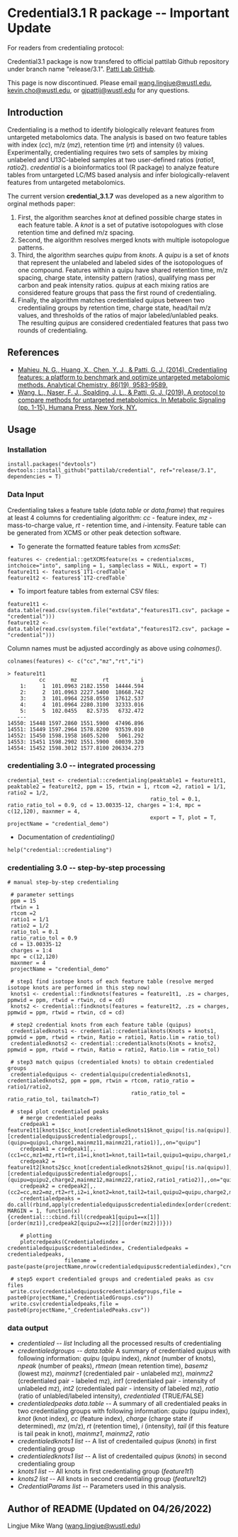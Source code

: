 # Credential3.1 R package -- Important Update

For readers from credentialing protocol:

Credential3.1 package is now transfered to official pattilab Github repository under branch name "release/3.1". [Patti Lab GitHub](github.com/pattilab/).

This page is now discontinued. Please email wang.lingjue@wustl.edu, kevin.cho@wustl.edu, or gjpattij@wustl.edu for any questions.

## Introduction
Credentialing is a method to identify biologically relevant features from untargeted metabolomics data. The analysis is based on two feature tables with index (*cc*), m/z (*mz*), retention time (*rt*) and intensity (*i*) values. Experimentally, credentialing requires two sets of samples by mixing unlabeled and U13C-labeled samples at two user-defined ratios (*ratio1*, *ratio2*). *credential* is a bioinformatics tool (R package) to analyze feature tables from untargeted LC/MS based analysis and infer biologically-relavent features from untargeted metabolomics. 

The current version **credential_3.1.7** was developed as a new algorithm to orginal methods paper:

1. First, the algorithm searches *knot* at defined possible charge states in each feature table. A *knot* is a set of putative isotopologues with close retention time and defined m/z spacing. 
2. Second, the algorithm resolves merged knots with multiple isotopologue patterns. 
3. Third, the algorithm searches *quipu* from *knots*. A *quipu* is a set of *knots* that represent the unlabeled and labeled sides of the isotopologues of one compound. Features within a quipu have shared retention time, m/z spacing, charge state, intensity pattern (ratios), qualifying mass per carbon and peak intensity ratios. *quipus* at each mixing ratios are considered feature groups that pass the first round of credentialing. 
4. Finally, the algorithm matches credentialed quipus between two credentialing groups by retention time, charge state, head/tail m/z values, and thresholds of the ratios of major labeled/unlabled peaks. The resulting *quipus* are considered credentialed features that pass two rounds of credentialing.

## References
- [Mahieu, N. G., Huang, X., Chen, Y. J., & Patti, G. J. (2014). Credentialing features: a platform to benchmark and optimize untargeted metabolomic methods. Analytical Chemistry, 86(19), 9583-9589.](https://doi.org/10.1021/ac503092d)
- [Wang, L., Naser, F. J., Spalding, J. L., & Patti, G. J. (2019). A protocol to compare methods for untargeted metabolomics. In Metabolic Signaling (pp. 1-15). Humana Press, New York, NY.](https://link.springer.com/protocol/10.1007/978-1-4939-8769-6_1)

## Usage

### Installation
```
install.packages("devtools")
devtools::install_github("pattilab/credential", ref="release/3.1", dependencies = T)
```

### Data Input
Credentialing takes a feature table (*data.table* or *data.frame*) that requires at least 4 columns for credentialing algorithm: *cc* - feature index, *mz* - mass-to-charge value, *rt* - retention time, and *i*-intensity. Feature table can be generated from XCMS or other peak detection software. 

- To generate the formatted feature tables from *xcmsSet*:
```
features <- credential::getXCMSfeature(xs = credentialxcms, intchoice="into", sampling = 1, sampleclass = NULL, export = T)
feature1t1 <- features$`1T1-credTable`
feature1t2 <- features$`1T2-credTable`
```
- To import feature tables from external CSV files:
```
feature1t1 <- data.table(read.csv(system.file("extdata","features1T1.csv", package = "credential")))
feature1t2 <- data.table(read.csv(system.file("extdata","features1T2.csv", package = "credential")))
```
Column names must be adjusted accordingly as above using *colnames()*.

```
colnames(features) <- c("cc","mz","rt","i")
```

```
> feature1t1
          cc        mz        rt          i
    1:     1  101.0963 2182.1550  14444.594
    2:     2  101.0963 2227.5400  18668.742
    3:     3  101.0964 2258.0550  17612.537
    4:     4  101.0964 2280.3100  32333.016
    5:     5  102.0455   82.5735   6732.472
   ---                                     
14550: 15448 1597.2860 1551.5900  47496.896
14551: 15449 1597.2964 1578.8200  93539.010
14552: 15450 1598.1958 1605.5200   5061.292
14553: 15451 1598.2902 1551.5900  60039.320
14554: 15452 1598.3012 1577.8100 206334.273
```

### credentialing 3.0 -- integrated processing
```
credential_test <- credential::credentialing(peaktable1 = feature1t1, peaktable2 = feature1t2, ppm = 15, rtwin = 1, rtcom =2, ratio1 = 1/1, ratio2 = 1/2, 
                                             ratio_tol = 0.1, ratio_ratio_tol = 0.9, cd = 13.00335-12, charges = 1:4, mpc = c(12,120), maxnmer = 4,
                                             export = T, plot = T, projectName = "credential_demo")
```
- Documentation of *credentialing()*
```
help("credential::credentialing")
```
### credentialing 3.0 -- step-by-step processing

```
# manual step-by-step credentialing
  
 # parameter settings
 ppm = 15
 rtwin = 1
 rtcom =2
 ratio1 = 1/1
 ratio2 = 1/2
 ratio_tol = 0.1
 ratio_ratio_tol = 0.9
 cd = 13.00335-12
 charges = 1:4
 mpc = c(12,120)
 maxnmer = 4
 projectName = "credential_demo"
  
 # step1 find isotope knots of each feature table (resolve merged isotope knots are performed in this step now)
 knots1 <- credential::findknots(features = feature1t1, .zs = charges, ppmwid = ppm, rtwid = rtwin, cd = cd)
 knots2 <- credential::findknots(features = feature1t2, .zs = charges, ppmwid = ppm, rtwid = rtwin, cd = cd)
  
 # step2 credential knots from each feature table (quipus)
 credentialedknots1 <- credential::credentialknots(Knots = knots1, ppmwid = ppm, rtwid = rtwin, Ratio = ratio1, Ratio.lim = ratio_tol)
 credentialedknots2 <- credential::credentialknots(Knots = knots2, ppmwid = ppm, rtwid = rtwin, Ratio = ratio2, Ratio.lim = ratio_tol)
  
 # step3 match quipus (credentialed knots) to obtain credentialed groups
 credentialedquipus <- credentialquipu(credentialedknots1, credentialedknots2, ppm = ppm, rtwin = rtcom, ratio_ratio = ratio1/ratio2, 
                                       ratio_ratio_tol = ratio_ratio_tol, tailmatch=T)
 
 # step4 plot credentialed peaks
    # merge credentialed peaks
    credpeak1 = feature1t1[knots1$cc_knot[credentialedknots1$knot_quipu[!is.na(quipu)],,on="knot"],,on="cc"][credentialedquipus$credentialedgroups[,. (quipu=quipu1,charge1,mainmz11,mainmz21,ratio1)],,on="quipu"]
    credpeak1 = credpeak1[,.(cc1=cc,mz1=mz,rt1=rt,i1=i,knot1=knot,tail1=tail,quipu1=quipu,charge1,mainmz11,mainmz21,ncar1,ratio1)]
    credpeak2 = feature1t2[knots2$cc_knot[credentialedknots2$knot_quipu[!is.na(quipu)],,on="knot"],,on="cc"][credentialedquipus$credentialedgroups[,.(quipu=quipu2,charge2,mainmz12,mainmz22,ratio2,ratio1_ratio2)],,on="quipu"]
    credpeak2 = credpeak2[,.(cc2=cc,mz2=mz,rt2=rt,i2=i,knot2=knot,tail2=tail,quipu2=quipu,charge2,mainmz12,mainmz22,ncar2,ratio2,ratio1_ratio2)]
    credentialedpeaks = do.call(rbind,apply(credentialedquipus$credentialedindex[order(credentialedquipus$credentialedgroups$basemz1)], MARGIN = 1, function(x){credential:::cbind.fill(credpeak1[quipu1==x[1]][order(mz1)],credpeak2[quipu2==x[2]][order(mz2)])}))
    
    # plotting
    plotcredpeaks(Credentialedindex = credentialedquipus$credentialedindex, Credentialedpeaks = credentialedpeaks,
                  filename = paste(paste(projectName,nrow(credentialedquipus$credentialedindex),"credentialed_peak_groups",sep="_"),".pdf",sep=""))
  
 # step5 export credentialed groups and credentialed peaks as csv files
 write.csv(credentialedquipus$credentialedgroups,file = paste0(projectName,"_CredentialedGroups.csv"))
 write.csv(credentialedpeaks,file = paste0(projectName,"_CredentialedPeaks.csv"))
```

### data output
- *credentialed* -- *list* Including all the processed results of credentialing
- *credentialedgroups* -- *data.table* A summary of credentialed *quipus* with following information: *quipu* (quipu index), *nknot* (number of knots), *npeak* (number of peaks), *rtmean* (mean retention time), *basemz* (lowest mz), *mainmz1* (credentialed pair - unlabeled mz), *mainmz2* (credentialed pair - labeled mz), *int1* (credentialed pair - intensity of unlabeled mz), *int2* (credentialed pair - intensity of labeled mz), *ratio* (ratio of unlabled/labeled intensity), *credentialed* (TRUE/FALSE)
- *credentialedpeaks* *data.table* -- A summary of all credentialed peaks in two credentialing groups with following information: *quipu* (quipu index), *knot* (knot index), *cc* (feature index), *charge* (charge state if determined), *mz* (m/z), *rt* (retention time), *i* (intensity), *tail* (if this feature is tail peak in knot), *mainmz1*, *mainmz2*, *ratio*
- *credentialedknots1* *list* -- A list of credentailed *quipus* (*knots*) in first credentialing group
- *credentialedknots1* *list* -- A list of credentailed *quipus* (*knots*) in second credentialing group
- *knots1* *list* -- All knots in first credentialing group (*feature1t1*) 
- *knots2* *list* -- All knots in second credentialing group (*feature1t2*) 
- *CredentialParams* *list* -- Parameters used in this analysis.

## Author of README (Updated on 04/26/2022)
Lingjue Mike Wang (wang.lingjue@wustl.edu)
